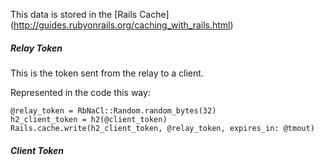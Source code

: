 
This data is stored in the
[Rails Cache]
(http://guides.rubyonrails.org/caching_with_rails.html)

##### Relay Token

This is the token sent from the relay to a client.

Represented in the code this way:
```
@relay_token = RbNaCl::Random.random_bytes(32)
h2_client_token = h2(@client_token)
Rails.cache.write(h2_client_token, @relay_token, expires_in: @tmout)
```

##### Client Token
